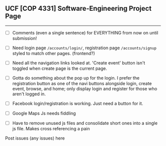 ## UCF [COP 4331] Software-Engineering Project Page 
-------------------------

- [ ] Comments (even a single sentence) for EVERYTHING from now on until submission!

- [ ] Need login page `/accounts/login/`, registration page `/accounts/signup` styled to match other pages. (frontend?)

- [ ] Need all the navigation links looked at. 'Create event' button isn't toggled when create page is the current page.

- [ ] Gotta do something about the pop up for the login. I prefer the registration button as one of the navi buttons alongside login, create event, browse, and home; only display login and register for those who aren't logged in.

- [ ] Facebook login/registration is working.  Just need a button for it.

- [ ] Google Maps Js needs fiddling

- [ ] Have to remove unused js files and consolidate short ones into a single js file. Makes cross referencing a pain


Post issues (any issues) here
